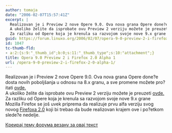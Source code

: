 ```yaml
---
author: tomaja
date: "2006-02-07T15:57:41Z"
excerpt: |
  Realizovan je i Preview 2 nove Opere 9.0. Ova nova grana Opere done?e dosta novih poboljšanja u odnosu na 8.x granu, a sve promene možete pro?itati  <a href="http://snapshot.opera.com/unix/u90p2.html">ovde.</a> <br />
  A ukoliko želite da isprobate ovu Preview 2 verziju možete je preuzeti  <a href="http://snapshot.opera.com/unix/9.0-Preview-2/intel-linux/">ovde.</a><br />
  Za razliku od Opere koja je krenula sa razvojom svoje nove 9.x grane Mozilla Firefox se još uvek priprema da realizuje prvu alfa verziju svog novog  <a href="http://wiki.mozilla.org/Firefox2/Schedule">Firefoxa 2.0</a> koji bi trebao da bude realizovan krajem ove i po?etkom slede?e nedelje.
guid: https://forum.linuxo.org/2006/02/07/opera-9-0-preview-2-i-firefox-2-0-alpha-1/
id: 1047
tc-thumb-fld:
- a:2:{s:9:"_thumb_id";b:0;s:11:"_thumb_type";s:10:"attachment";}
title: Opera 9.0 Preview 2 i Firefox 2.0 Alpha 1
url: /opera-9-0-preview-2-i-firefox-2-0-alpha-1/
---
```

Realizovan je i Preview 2 nove Opere 9.0. Ova nova grana Opere done?e dosta novih poboljšanja u odnosu na 8.x granu, a sve promene možete pro?itati [ovde.](http://snapshot.opera.com/unix/u90p2.html)  
A ukoliko želite da isprobate ovu Preview 2 verziju možete je preuzeti [ovde.](http://snapshot.opera.com/unix/9.0-Preview-2/intel-linux/)  
Za razliku od Opere koja je krenula sa razvojom svoje nove 9.x grane Mozilla Firefox se još uvek priprema da realizuje prvu alfa verziju svog novog [Firefoxa 2.0](http://wiki.mozilla.org/Firefox2/Schedule) koji bi trebao da bude realizovan krajem ove i po?etkom slede?e nedelje.<!--break-->

[Креирај тему форума везану за овај текст](https://linuxo.org/nova-tema-na-forumu/?se_pid=1047)